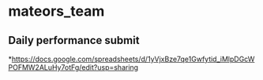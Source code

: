 # mateors_team

## Daily performance submit 
*https://docs.google.com/spreadsheets/d/1yVjxBze7qe1Gwfytid_iMlpDGcWPOFMW2ALuHy7otFg/edit?usp=sharing
